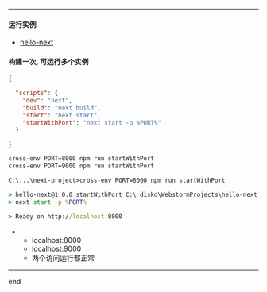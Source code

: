 

---

#### 运行实例

- [hello-next](https://hello-next.vacantthinker.now.sh/)

#### 构建一次, 可运行多个实例


```json
{

  "scripts": {
    "dev": "next",
    "build": "next build",
    "start": "next start",
    "startWithPort": "next start -p %PORT%"
  }

}

```

```cmd
cross-env PORT=8000 npm run startWithPort
cross-env PORT=9000 npm run startWithPort

```

```cmd
C:\...\next-project>cross-env PORT=8000 npm run startWithPort

> hello-next@1.0.0 startWithPort C:\_diskd\WebstormProjects\hello-next
> next start -p %PORT%

> Ready on http://localhost:8000

```

-
    - localhost:8000
    - localhost:9000
    - 两个访问运行都正常

---
end
